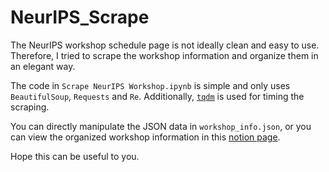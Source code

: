 # NeurIPS_Scrape

The NeurIPS workshop schedule page is not ideally clean and easy to use. Therefore, I tried to scrape the workshop information and organize them in an elegant way. 

The code in `Scrape NeurIPS Workshop.ipynb` is simple and only uses `BeautifulSoup`, `Requests` and `Re`. Additionally, [`tqdm`](https://github.com/tqdm/tqdm) is used for timing the scraping. 

You can directly manipulate the JSON data in `workshop_info.json`, or you can view the organized workshop information in this [notion page](https://www.notion.so/shannonrosen/2019-NeurIPS-Workshop-Detailed-Info-356c490d9c15438bba75635b11190ecc). 

Hope this can be useful to you. 

